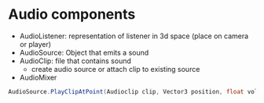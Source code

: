 # Audio components
- AudioListener: representation of listener in 3d space (place on camera or player)
- AudioSource: Object that emits a sound
- AudioClip: file that contains sound
	- create audio source or attach clip to existing source
- AudioMixer

```csharp
AudioSource.PlayClipAtPoint(Audioclip clip, Vector3 position, float volume=1f)
```
